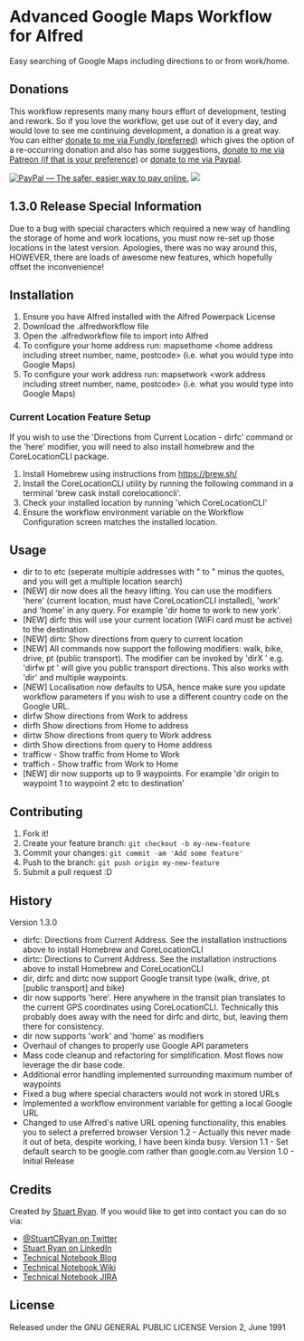 # Advanced Google Maps Workflow for Alfred

Easy searching of Google Maps including directions to or from work/home.

## Donations
This workflow represents many many hours effort of development, testing and rework. So if you love the workflow, get use out of it every day, and would love to see me continuing development, a donation is a great way. You can either [donate to me via Fundly (preferred)](https://fundly.com/alfred-workflows-continued-development#) which gives the option of a re-occurring donation and also has some suggestions, [donate to me via Patreon (if that is your preference)](https://www.patreon.com/stuartcryan) or [donate to me via Paypal](https://www.paypal.com/cgi-bin/webscr?cmd=_s-xclick&hosted_button_id=JM6E65M2GLXHE). 

<a href="https://www.paypal.com/cgi-bin/webscr?cmd=_s-xclick&hosted_button_id=JM6E65M2GLXHE" target="_blank"><img src="https://www.paypalobjects.com/en_AU/i/btn/btn_donateCC_LG.gif" border="0" alt="PayPal — The safer, easier way to pay online."></a>
<a href="https://www.patreon.com/bePatron?u=4157196" data-patreon-widget-type="become-patron-button"><img src="https://c5.patreon.com/external/logo/become_a_patron_button@2x.png"></a>

## 1.3.0 Release Special Information
Due to a bug with special characters which required a new way of handling the storage of home and work locations, you must now re-set up those locations in the latest version. Apologies, there was no way around this, HOWEVER, there are loads of awesome new features, which hopefully offset the inconvenience!

## Installation

1. Ensure you have Alfred installed with the Alfred Powerpack License
2. Download the .alfredworkflow file
3. Open the .alfredworkflow file to import into Alfred
4. To configure your home address run:
	mapsethome <home address including street number, name, postcode> (i.e. what you would type into Google Maps)
5. To configure your work address run:
	mapsetwork <work address including street number, name, postcode> (i.e. what you would type into Google Maps)

### Current Location Feature Setup
If you wish to use the 'Directions from Current Location - dirfc' command or the 'here' modifier, you will need to also install homebrew and the CoreLocationCLI package.

1. Install Homebrew using instructions from https://brew.sh/
2. Install the CoreLocationCLI utility by running the following command in a terminal 'brew cask install corelocationcli'.
3. Check your installed location by running 'which CoreLocationCLI'
4. Ensure the workflow environment variable on the Workflow Configuration screen matches the installed location.


## Usage

* dir <query> to <query> to <query> etc (seperate multiple addresses with " to " minus the quotes, and you will get a multiple location search)
* [NEW] dir now does all the heavy lifting. You can use the modifiers 'here' (current location, must have CoreLocationCLI installed), 'work' and 'home' in any query. For example 'dir home to work to new york'.
* [NEW] dirfc <query> this will use your current location (WiFi card must be active) to the destination.
* [NEW] dirtc <query> Show directions from query to current location
* [NEW] All commands now support the following modifiers: walk, bike, drive, pt (public transport). The modifier can be invoked by 'dirX <mode> <destination address>' e.g. 'dirfw pt <destination address>' will give you public transport directions. This also works with 'dir' and multiple waypoints.
* [NEW] Localisation now defaults to USA, hence make sure you update workflow parameters if you wish to use a different country code on the Google URL.
* dirfw <query> Show directions from Work to address
* dirfh <query> Show directions from Home to address
* dirtw <query> Show directions from query to Work address
* dirth <query> Show directions from query to Home address
* trafficw - Show traffic from Home to Work
* traffich - Show traffic from Work to Home
* [NEW] dir now supports up to 9 waypoints. For example 'dir origin to waypoint 1 to waypoint 2 etc to destination'

## Contributing

1. Fork it!
2. Create your feature branch: `git checkout -b my-new-feature`
3. Commit your changes: `git commit -am 'Add some feature'`
4. Push to the branch: `git push origin my-new-feature`
5. Submit a pull request :D

## History

Version 1.3.0 
* dirfc: Directions from Current Address. See the installation instructions above to install Homebrew and CoreLocationCLI
* dirtc: Directions to Current Address. See the installation instructions above to install Homebrew and CoreLocationCLI
* dir, dirfc and dirtc now support Google transit type (walk, drive, pt [public transport] and bike)
* dir now supports 'here'. Here anywhere in the transit plan translates to the current GPS coordinates using CoreLocationCLI. Technically this probably does away with the need for dirfc and dirtc, but, leaving them there for consistency.
* dir now supports 'work' and 'home' as modifiers
* Overhaul of changes to properly use Google API parameters
* Mass code cleanup and refactoring for simplification. Most flows now leverage the dir base code.
* Additional error handling implemented surrounding maximum number of waypoints
* Fixed a bug where special characters would not work in stored URLs
* Implemented a workflow environment variable for getting a local Google URL
* Changed to use Alfred's native URL opening functionality, this enables you to select a preferred browser
Version 1.2 - Actually this never made it out of beta, despite working, I have been kinda busy.
Version 1.1 - Set default search to be google.com rather than google.com.au
Version 1.0 - Initial Release

## Credits

Created by [Stuart Ryan](http://stuartryan.com). If you would like to get into contact you can do so via:
* [@StuartCRyan on Twitter](http://twitter.com/stuartcryan)
* [Stuart Ryan on LinkedIn](https://au.linkedin.com/in/stuartcryan)
* [Technical Notebook Blog](http://technicalnotebook.com)
* [Technical Notebook Wiki](http://technicalnotebook.com/wiki)
* [Technical Notebook JIRA](http://technicalnotebook.com/jira)

## License

Released under the GNU GENERAL PUBLIC LICENSE Version 2, June 1991